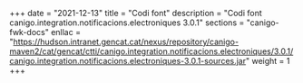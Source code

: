 +++
date        = "2021-12-13"
title       = "Codi font"
description = "Codi font canigo.integration.notificacions.electroniques 3.0.1"
sections    = "canigo-fwk-docs"
enllac		= "https://hudson.intranet.gencat.cat/nexus/repository/canigo-maven2/cat/gencat/ctti/canigo.integration.notificacions.electroniques/3.0.1/canigo.integration.notificacions.electroniques-3.0.1-sources.jar"
weight		= 1
+++
